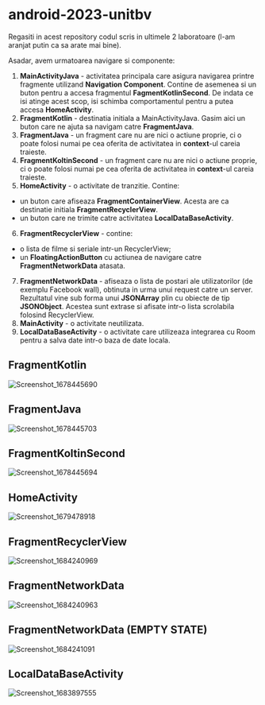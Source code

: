 # android-2023-unitbv

Regasiti in acest repository codul scris in ultimele 2 laboratoare (l-am aranjat putin ca sa arate mai bine).

Asadar, avem urmatoarea navigare si componente:

1. **MainActivityJava** - activitatea principala care asigura navigarea printre fragmente utilizand **Navigation Component**. Contine de asemenea si un buton pentru a accesa fragmentul **FagmentKotlinSecond**. De indata ce isi atinge acest scop, isi schimba comportamentul pentru a putea accesa **HomeActivity**. 
2. **FragmentKotlin** - destinatia initiala a MainActivityJava. Gasim aici un buton care ne ajuta sa navigam catre **FragmentJava**.
3. **FragmentJava** - un fragment care nu are nici o actiune proprie, ci o poate folosi numai pe cea oferita de activitatea in **context**-ul careia traieste.
4. **FragmentKoltinSecond** - un fragment care nu are nici o actiune proprie, ci o poate folosi numai pe cea oferita de activitatea in **context**-ul careia traieste.
5. **HomeActivity** - o activitate de tranzitie. Contine:
* un buton care afiseaza **FragmentContainerView**. Acesta are ca destinatie initiala **FragmentRecyclerView**.
* un buton care ne trimite catre activitatea **LocalDataBaseActivity**.
6. **FragmentRecyclerView** - contine:
* o lista de filme si seriale intr-un RecyclerView;
* un **FloatingActionButton** cu actiunea de navigare catre **FragmentNetworkData** atasata. 
7. **FragmentNetworkData** - afiseaza o lista de postari ale utilizatorilor (de exemplu Facebook wall), obtinuta in urma unui request catre un server. Rezultatul vine sub forma unui **JSONArray** plin cu obiecte de tip **JSONObject**. Acestea sunt extrase si afisate intr-o lista scrolabila folosind RecyclerView.
8. **MainActivity** - o activitate neutilizata. 
9. **LocalDataBaseActivity** - o activitate care utilizeaza integrarea cu Room pentru a salva date intr-o baza de date locala.

## FragmentKotlin
![Screenshot_1678445690](https://user-images.githubusercontent.com/94128900/224305248-0b5c2a5b-486c-4df8-90fc-7e57a48d7a68.png)

## FragmentJava
![Screenshot_1678445703](https://user-images.githubusercontent.com/94128900/224309099-693173aa-3219-44fb-a7e4-f6130f76f2b4.png)

## FragmentKoltinSecond
![Screenshot_1678445694](https://user-images.githubusercontent.com/94128900/224309154-bc1dca68-4d35-4961-89ae-cb11d7b3740a.png)

## HomeActivity
![Screenshot_1679478918](https://user-images.githubusercontent.com/67600264/226868618-5afe6030-6beb-4672-8e3d-e3fbce73ee88.png)

## FragmentRecyclerView
![Screenshot_1684240969](https://github.com/cstAcademy/android-2023-unitbv/assets/67600264/bf121a0b-f85a-406e-b0be-2f07c2462395)

## FragmentNetworkData 
![Screenshot_1684240963](https://github.com/cstAcademy/android-2023-unitbv/assets/67600264/eefbc89b-05b6-405a-b5eb-f8424be05ac7)

## FragmentNetworkData (**EMPTY STATE**)
![Screenshot_1684241091](https://github.com/cstAcademy/android-2023-unitbv/assets/67600264/7755e4ce-1163-417c-b704-13999319db35)

## LocalDataBaseActivity
![Screenshot_1683897555](https://github.com/cstAcademy/android-2023-unitbv/assets/67600264/482e8a85-dea2-4140-844f-1bb3c1930ca9)
